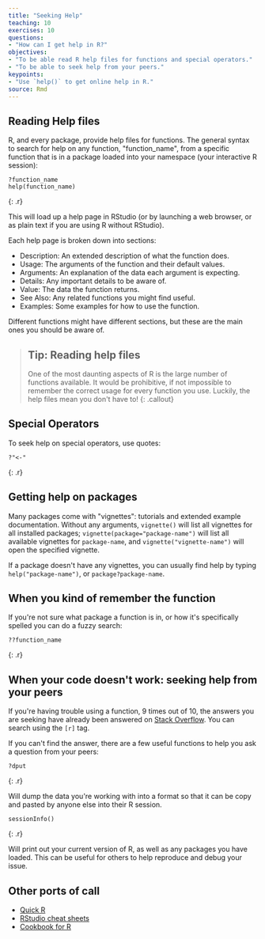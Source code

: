 ```yaml
---
title: "Seeking Help"
teaching: 10
exercises: 10
questions:
- "How can I get help in R?"
objectives:
- "To be able read R help files for functions and special operators."
- "To be able to seek help from your peers."
keypoints:
- "Use `help()` to get online help in R."
source: Rmd
---
```




## Reading Help files

R, and every package, provide help files for functions. The general syntax to search for help on any
function, "function_name", from a specific function that is in a package loaded into your
namespace (your interactive R session):


~~~
?function_name
help(function_name)
~~~
{: .r}

This will load up a help page in RStudio (or by launching a web browser, or  as plain text if you are using R without RStudio).

Each help page is broken down into sections:

 - Description: An extended description of what the function does.
 - Usage: The arguments of the function and their default values.
 - Arguments: An explanation of the data each argument is expecting.
 - Details: Any important details to be aware of.
 - Value: The data the function returns.
 - See Also: Any related functions you might find useful.
 - Examples: Some examples for how to use the function.

Different functions might have different sections, but these are the main ones you should be aware of.

> ## Tip: Reading help files
>
> One of the most daunting aspects of R is the large number of functions
> available. It would be prohibitive, if not impossible to remember the
> correct usage for every function you use. Luckily, the help files
> mean you don't have to!
{: .callout}

## Special Operators

To seek help on special operators, use quotes:


~~~
?"<-"
~~~
{: .r}

## Getting help on packages

Many packages come with "vignettes": tutorials and extended example documentation.
Without any arguments, `vignette()` will list all vignettes for all installed packages;
`vignette(package="package-name")` will list all available vignettes for
`package-name`, and `vignette("vignette-name")` will open the specified vignette.

If a package doesn't have any vignettes, you can usually find help by typing
`help("package-name")`, or `package?package-name`.

## When you kind of remember the function

If you're not sure what package a function is in, or how it's specifically spelled you can do a fuzzy search:


~~~
??function_name
~~~
{: .r}


## When your code doesn't work: seeking help from your peers

If you're having trouble using a function, 9 times out of 10,
the answers you are seeking have already been answered on
[Stack Overflow](http://stackoverflow.com/). You can search using
the `[r]` tag.

If you can't find the answer, there are a few useful functions to
help you ask a question from your peers:


~~~
?dput
~~~
{: .r}

Will dump the data you're working with into a format so that it can
be copy and pasted by anyone else into their R session.


~~~
sessionInfo()
~~~
{: .r}

Will print out your current version of R, as well as any packages you
have loaded. This can be useful for others to help reproduce and debug
your issue.

## Other ports of call

* [Quick R](http://www.statmethods.net/)
* [RStudio cheat sheets](http://www.rstudio.com/resources/cheatsheets/)
* [Cookbook for R](http://www.cookbook-r.com/)
